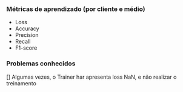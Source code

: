 ### Métricas de aprendizado (por cliente e médio)

- Loss
- Accuracy
- Precision
- Recall
- F1-score

### Problemas conhecidos

[] Algumas vezes, o Trainer har apresenta loss NaN, e não realizar o treinamento